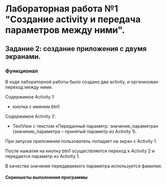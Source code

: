 # Лабораторная работа №1 "Создание activity и передача параметров между ними".
## Задание 2: создание приложения с двумя экранами.
### Функционал

В ходе лабораторной работы было создано два activity, и организован переход между ними.

Содержимое Activity 1:
- кнопка с именем btn1
  
Содержимое Activity 2:
- TextView с текстом «Переданный параметр: значение_параметра» (значение_параметра – принятый параметр из Activity 1).

При запуске приложения пользователь попадает на экран с Activity 1.

После нажатия на кнопку btn1 осуществляется переход к Activity 2 и передается параметр из Activity 1.

В качестве значения передаваемого параметра используется фамилия.

#### Скриншоты выполнения программы



